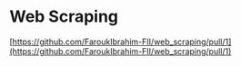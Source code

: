 # Web Scraping

[https://github.com/FaroukIbrahim-FII/web_scraping/pull/1](https://github.com/FaroukIbrahim-FII/web_scraping/pull/1)